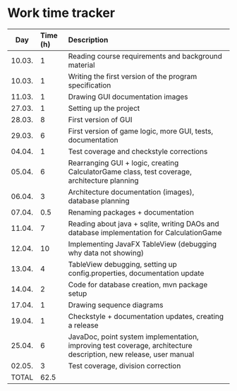 # Work time tracker

|  Day   | Time (h) | Description |
|  :----:|:---------| :-----------|
| 10.03. | 1        | Reading course requirements and background material |
| 10.03. | 1        | Writing the first version of the program specification |
| 11.03. | 1        | Drawing GUI documentation images |
| 27.03. | 1        | Setting up the project |
| 28.03. | 8        | First version of GUI |
| 29.03. | 6        | First version of game logic, more GUI, tests, documentation |
| 04.04. | 1        | Test coverage and checkstyle corrections |
| 05.04. | 6        | Rearranging GUI + logic, creating CalculatorGame class, test coverage, architecture planning |
| 06.04. | 3        | Architecture documentation (images), database planning |
| 07.04. | 0.5      | Renaming packages + documentation |
| 11.04. | 7        | Reading about java + sqlite, writing DAOs and database implementation for CalculationGame |
| 12.04. | 10       | Implementing JavaFX TableView (debugging why data not showing) |
| 13.04. | 4        | TableView debugging, setting up config.properties, documentation update |
| 14.04. | 2        | Code for database creation, mvn package setup |
| 17.04. | 1        | Drawing sequence diagrams |
| 19.04. | 1        | Checkstyle + documentation updates, creating a release |
| 25.04. | 6        | JavaDoc, point system implementation, improving test coverage, architecture description, new release, user manual |
| 02.05. | 3        | Test coverage, division correction |
| TOTAL  | 62.5     | | 


